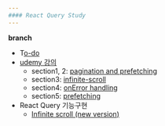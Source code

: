 ```yaml
---
#### React Query Study
---
```


**branch**

- T[o-do](https://github.com/jaehafe/react-query/tree/todo)
- [udemy 강의](https://github.com/jaehafe/react-query/tree/react-query-udemy)
    - section1, 2: [pagination and prefetching](https://github.com/jaehafe/react-query/tree/react-query-udemy/blog-em)
    - section3: [infinite-scroll](https://github.com/jaehafe/react-query/tree/react-query-udemy/infinite-scroll)
    - section4: [onError handling](https://github.com/jaehafe/react-query/tree/react-query-udemy/section4-onError-handle)
    - section5: [prefetching](https://github.com/jaehafe/react-query/tree/react-query-udemy/prefetching)
- React Query 기능구현
    - [Infinite scroll (new version)](https://github.com/jaehafe/React-Query-TanStack-Query/tree/implementation/react-query-infinite-scroll)
